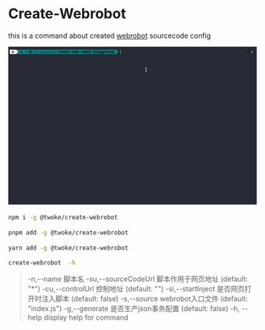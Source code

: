 # Create-Webrobot

this is a command about created [webrobot](https://github.com/webgjc/web_robot) sourcecode config

![how to use](./assets/1.gif)

```sh
npm i -g @twoke/create-webrobot
```

```sh
pnpm add -g @twoke/create-webrobot
```

```sh
yarn add -g @twoke/create-webrobot
```

```sh
create-webrobot  -h
```
> -n,--name <char>            脚本名
> -su,--sourceCodeUrl <char>  脚本作用于网页地址 (default: "*")
> -cu,--controlUrl <char>     控制地址 (default: "")
> -si,--startInject           是否网页打开时注入脚本 (default: false)
> -s,--source <char>          webrobot入口文件 (default: "index.js")
> -g,--generate               是否生产json事务配置 (default: false)
> -h, --help                  display help for command

